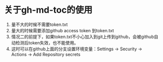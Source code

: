 # 关于gh-md-toc的使用

1. 量不大的时候不需要token.txt
2. 量大的时候需要添加github access token 到token.txt
3. 情况二的前提下，如果token.txt不小心加入到git上传到github，会被github自动检测后token失效，也不能使用。
4. 这时可以在github上面的分支设置环境变量：Settings -> Security -> Actions -> Add Repository secrets